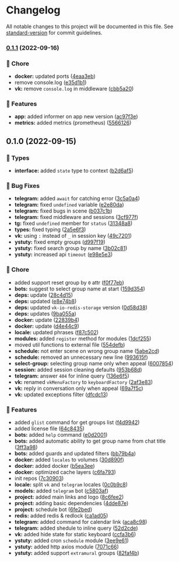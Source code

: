# Changelog

All notable changes to this project will be documented in this file. See [standard-version](https://github.com/conventional-changelog/standard-version) for commit guidelines.

### [0.1.1](https://github.com/YSTUty/ystuty-schedule-bot/compare/v0.1.0...v0.1.1) (2022-09-16)


### 🧹 Chore

* **docker:** updated ports ([4eaa3eb](https://github.com/YSTUty/ystuty-schedule-bot/commit/4eaa3ebf4ccf4d5706a3fc884ec76401b16b522a))
* remove console.log ([e35d1b1](https://github.com/YSTUty/ystuty-schedule-bot/commit/e35d1b1ba496b5229f239deac98c34d0f77627bc))
* **vk:** remove `console.log` in middleware ([cbb5a20](https://github.com/YSTUty/ystuty-schedule-bot/commit/cbb5a20ebfe7058dd25bd44abbd5aaef5620f454))


### 🚀 Features

* **app:** added informer on app new version ([ac97f3e](https://github.com/YSTUty/ystuty-schedule-bot/commit/ac97f3ed174340ceefa21c10cf70e9eb42868f27))
* **metrics:** added metrics (prometheus) ([5566126](https://github.com/YSTUty/ystuty-schedule-bot/commit/5566126fcf6b39d6a4caf7e1a249fa5cba16aa1d))

## 0.1.0 (2022-09-15)


### 💙 Types

* **interface:** added `state` type to context ([b2d6af5](https://github.com/YSTUty/ystuty-schedule-bot/commit/b2d6af5b3e69404b76ffad1ee4618b0346b7eec0))


### 🐛 Bug Fixes

* **telegram:** added `await` for catching error ([3c5a0a4](https://github.com/YSTUty/ystuty-schedule-bot/commit/3c5a0a472054d13146150c1d9ec42700a1a7cca1))
* **telegram:** fixed `undefined` variable ([e2e80da](https://github.com/YSTUty/ystuty-schedule-bot/commit/e2e80da4870fe18192b713a6a433c86529c2bd8b))
* **telegram:** fixed bugs in scene ([b037c1b](https://github.com/YSTUty/ystuty-schedule-bot/commit/b037c1be2a1853c51c7b7dc53103ea3a3466f53d))
* **telegram:** fixed middleware and sessions ([3cf977f](https://github.com/YSTUty/ystuty-schedule-bot/commit/3cf977f68c1e5c93118274aee1faaef53dbaa73a))
* **tg:** fixed `undefined` member for `status` ([31348a8](https://github.com/YSTUty/ystuty-schedule-bot/commit/31348a8a95862c8a3fe52d497da249666256b84a))
* **types:** fixed typing ([2a5e6f3](https://github.com/YSTUty/ystuty-schedule-bot/commit/2a5e6f333a836480469b7107642a2e8b1b0a3928))
* **vk:** using `:` instead of `_` in session key ([49c7201](https://github.com/YSTUty/ystuty-schedule-bot/commit/49c720145ffeddd61debbfa8e5c543c400a2786f))
* **ystuty:** fixed empty groups ([d997f19](https://github.com/YSTUty/ystuty-schedule-bot/commit/d997f1998788e6726525f49368a74f0c32eb7eac))
* **ystuty:** fixed search group by name ([3b02c81](https://github.com/YSTUty/ystuty-schedule-bot/commit/3b02c815e3f9f0a8d67aa554b31b5c09df6fb8ae))
* **ystuty:** increased api `timeout` ([e98e5e3](https://github.com/YSTUty/ystuty-schedule-bot/commit/e98e5e3a9dbe296292c0d77b4fabfe62e8048660))


### 🧹 Chore

* added support reset group by `0` attr ([f0f77eb](https://github.com/YSTUty/ystuty-schedule-bot/commit/f0f77ebaf3000475276c93c1d123b1e9427f36aa))
* **bots:** suggest to select group name at start ([159d354](https://github.com/YSTUty/ystuty-schedule-bot/commit/159d3548f83acb16aa3b2154b646296ac374a7d3))
* **deps:** update ([28c4d15](https://github.com/YSTUty/ystuty-schedule-bot/commit/28c4d152724ede963773557179badf09f036398c))
* **deps:** updated ([e8e74b8](https://github.com/YSTUty/ystuty-schedule-bot/commit/e8e74b8060c5cc0d1306e0b03b181884d44b835e))
* **deps:** updated `vk-io-redis-storage` version ([0d58d38](https://github.com/YSTUty/ystuty-schedule-bot/commit/0d58d3803b23b288047befa89de3fc89b091ea9a))
* **deps:** updates ([9ba055a](https://github.com/YSTUty/ystuty-schedule-bot/commit/9ba055a40e821b40dc0bb4d26f745747730c50ae))
* **docker:** update ([22839b4](https://github.com/YSTUty/ystuty-schedule-bot/commit/22839b4c00896fde94d7dbc169b79c7333c97eeb))
* **docker:** update ([d4e44c9](https://github.com/YSTUty/ystuty-schedule-bot/commit/d4e44c929f339cef124555c3ade676e9c07e28d3))
* **locale:** updated phrases ([f87c502](https://github.com/YSTUty/ystuty-schedule-bot/commit/f87c50289d203814c281ff696457b24fd6907bd4))
* **modules:** added `register` method for modules ([1dcf255](https://github.com/YSTUty/ystuty-schedule-bot/commit/1dcf255cb50b83892f419325f3b3155b9aa7ce51))
* moved util functions to external file ([554defb](https://github.com/YSTUty/ystuty-schedule-bot/commit/554defbfd52f87367fe9d50f26fbe928575adde0))
* **schedule:** not enter scene on wrong group name ([5abe2cd](https://github.com/YSTUty/ystuty-schedule-bot/commit/5abe2cd1f08362147e2315939f79215106299bd4))
* **schedule:** removed an unnecessary new line ([993615f](https://github.com/YSTUty/ystuty-schedule-bot/commit/993615fd04f9fed048cea96f9757e7585b75653c))
* **select-group:** selecting group name only when appeal ([6007854](https://github.com/YSTUty/ystuty-schedule-bot/commit/6007854ea5ac342633f562562b50610185de259d))
* **session:** added session cleaning defaults ([953b68d](https://github.com/YSTUty/ystuty-schedule-bot/commit/953b68d82ab5741400decaa0d63ac4f1eefa87b1))
* **telegram:** answer `404` for inline query ([136e6f5](https://github.com/YSTUty/ystuty-schedule-bot/commit/136e6f5e6d12e24f9a7de372c82982398caadbc8))
* **vk:** renamed `vkMenuFactory` to `keyboardFactory` ([2af3e83](https://github.com/YSTUty/ystuty-schedule-bot/commit/2af3e839d08d6a3a26d0b49e7fac766848dbf7ca))
* **vk:** reply in conversation only when appeal ([69a7f5c](https://github.com/YSTUty/ystuty-schedule-bot/commit/69a7f5c1e8a51ae86643a041d5fd35d89a444931))
* **vk:** updated exceptions filter ([dfcdc13](https://github.com/YSTUty/ystuty-schedule-bot/commit/dfcdc135e0f855746ecc67005043feeb60944d0e))


### 🚀 Features

* added `glist` command for get groups list ([f4d9942](https://github.com/YSTUty/ystuty-schedule-bot/commit/f4d9942d3ded562a12fa559fac8a245f7f492ac2))
* added license file ([64c8435](https://github.com/YSTUty/ystuty-schedule-bot/commit/64c84359081343e9d9af5cffaf8d861ef9e0e72f))
* **bots:** added `help` command ([e0d2001](https://github.com/YSTUty/ystuty-schedule-bot/commit/e0d2001ef346e0bed9adf4c26775bc0cac6ba439))
* **bots:** added automatic ability to get group name from chat title ([3ff3a98](https://github.com/YSTUty/ystuty-schedule-bot/commit/3ff3a982705e59d2ae2cc017b14c945a35a7efac))
* **bots:** added guards and updated filters ([bb79b4a](https://github.com/YSTUty/ystuty-schedule-bot/commit/bb79b4a86dde8da5ff6a281e1a0416752febfffa))
* **docker:** added `locales` to volumes ([30d890f](https://github.com/YSTUty/ystuty-schedule-bot/commit/30d890f75bf4a042e043c0875482fec587470b64))
* **docker:** added docker ([b5ea3ee](https://github.com/YSTUty/ystuty-schedule-bot/commit/b5ea3eea5103e3eecf294ec3c12bf41171c28381))
* **docker:** optimized cache layers ([c6fa793](https://github.com/YSTUty/ystuty-schedule-bot/commit/c6fa793e5a5979a8afa2106e2deed6911418e9cf))
* init repos ([7c30903](https://github.com/YSTUty/ystuty-schedule-bot/commit/7c309031dee703e0acb56e4872f59798ec9ece43))
* **locale:** split `vk` and `telegram` locales ([0c0b9c8](https://github.com/YSTUty/ystuty-schedule-bot/commit/0c0b9c86546cabfd61d01ab33fe8a1049bd79066))
* **models:** added `telegram` bot ([c5803af](https://github.com/YSTUty/ystuty-schedule-bot/commit/c5803aff5777871d9ac778efef6c899081774828))
* **project:** added main links and logo ([8c6fee2](https://github.com/YSTUty/ystuty-schedule-bot/commit/8c6fee298b8d779fdf2ba9c3df23c9ae32b0eef0))
* **project:** adding basic dependencies ([4dde87e](https://github.com/YSTUty/ystuty-schedule-bot/commit/4dde87e78911d59e1abe90e53e383a5a5f354cc1))
* **project:** schedule bot ([6fe2bed](https://github.com/YSTUty/ystuty-schedule-bot/commit/6fe2bedfa95e329dcf3c8d57022da504497b9db5))
* **redis:** added redis & redlock ([ca1ad05](https://github.com/YSTUty/ystuty-schedule-bot/commit/ca1ad05ccd30c2a004d252725693d37d43ca6616))
* **telegram:** added command for calendar link ([aca8c98](https://github.com/YSTUty/ystuty-schedule-bot/commit/aca8c984089185fcfc26728a9a74b612966c46d6))
* **telegram:** added shedule to inline query ([52d2cde](https://github.com/YSTUty/ystuty-schedule-bot/commit/52d2cde8997941496b0f1abe8c7b560006c99da2))
* **vk:** added hide state for static keyboard ([ccfa3b6](https://github.com/YSTUty/ystuty-schedule-bot/commit/ccfa3b65f6fae8449ae620d72dee9a0f2143da28))
* **ystuty:** added cron `schedule` module ([3ee9e61](https://github.com/YSTUty/ystuty-schedule-bot/commit/3ee9e61e8cc57e17496f3686b93b008566ee6e2a))
* **ystuty:** added http axios module ([7071c66](https://github.com/YSTUty/ystuty-schedule-bot/commit/7071c66cfde0dc828e6a540feee705b52eb6ffaa))
* **ystuty:** added support `extramural` groups ([82faf4b](https://github.com/YSTUty/ystuty-schedule-bot/commit/82faf4ba88b136e6ec6c6fe0a849930801cd4d19))
